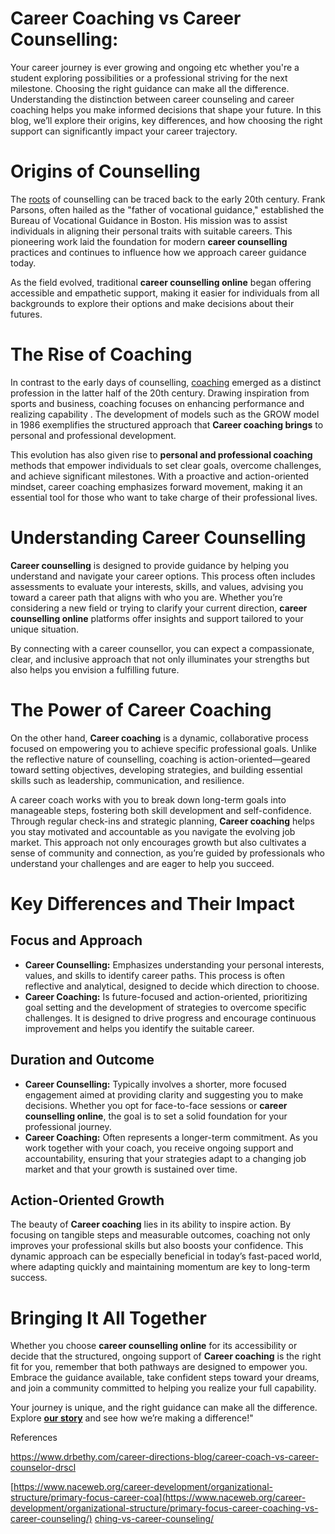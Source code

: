 # Career Coaching vs Career Counselling:

Your career journey is ever growing and ongoing etc whether you're a student exploring possibilities or a professional striving for the next milestone. Choosing the right guidance can make all the difference. Understanding the distinction between career counseling and career coaching helps you make informed decisions that shape your future. In this blog, we’ll explore their origins, key differences, and how choosing the right support can significantly impact your career trajectory.

# Origins of Counselling

The [roots](https://www.newyorkbehavioralhealth.com/history-of-mental-health-counseling-part-i/?utm_source=chatgpt.com) of counselling can be traced back to the early 20th century. Frank Parsons, often hailed as the "father of vocational guidance," established the Bureau of Vocational Guidance in Boston. His mission was to assist individuals in aligning their personal traits with suitable careers. This pioneering work laid the foundation for modern **career counselling** practices and continues to influence how we approach career guidance today.

As the field evolved, traditional **career counselling online** began offering accessible and empathetic support, making it easier for individuals from all backgrounds to explore their options and make decisions about their futures.

# The Rise of Coaching

In contrast to the early days of counselling, [coaching](http://thetimes.co.uk/) emerged as a distinct profession in the latter half of the 20th century. Drawing inspiration from sports and business, coaching focuses on enhancing performance and realizing capability . The development of models such as the GROW model in 1986 exemplifies the structured approach that **Career coaching brings** to personal and professional development.

This evolution has also given rise to **personal and professional coaching** methods that empower individuals to set clear goals, overcome challenges, and achieve significant milestones. With a proactive and action-oriented mindset, career coaching emphasizes forward movement, making it an essential tool for those who want to take charge of their professional lives.

# Understanding Career Counselling

**Career counselling** is designed to provide guidance by helping you understand and navigate your career options. This process often includes assessments to evaluate your interests, skills, and values, advising you toward a career path that aligns with who you are. Whether you’re considering a new field or trying to clarify your current direction, **career counselling online** platforms offer insights and support tailored to your unique situation.

By connecting with a career counsellor, you can expect a compassionate, clear, and inclusive approach that not only illuminates your strengths but also helps you envision a fulfilling future.

# The Power of Career Coaching

On the other hand, **Career coaching** is a dynamic, collaborative process focused on empowering you to achieve specific professional goals. Unlike the reflective nature of counselling, coaching is action-oriented—geared toward setting objectives, developing strategies, and building essential skills such as leadership, communication, and resilience.

A career coach works with you to break down long-term goals into manageable steps, fostering both skill development and self-confidence. Through regular check-ins and strategic planning, **Career coaching** helps you stay motivated and accountable as you navigate the evolving job market. This approach not only encourages growth but also cultivates a sense of community and connection, as you’re guided by professionals who understand your challenges and are eager to help you succeed.

# Key Differences and Their Impact

## Focus and Approach

- **Career Counselling:** Emphasizes understanding your personal interests, values, and skills to identify career paths. This process is often reflective and analytical, designed to decide which direction to choose.
- **Career Coaching:** Is future-focused and action-oriented, prioritizing goal setting and the development of strategies to overcome specific challenges. It is designed to drive progress and encourage continuous improvement and helps you identify the suitable career.

## Duration and Outcome

- **Career Counselling:** Typically involves a shorter, more focused engagement aimed at providing clarity and suggesting you to make decisions. Whether you opt for face-to-face sessions or **career counselling online**, the goal is to set a solid foundation for your professional journey.
- **Career Coaching:** Often represents a longer-term commitment. As you work together with your coach, you receive ongoing support and accountability, ensuring that your strategies adapt to a changing job market and that your growth is sustained over time.

## Action-Oriented Growth

The beauty of **Career coaching** lies in its ability to inspire action. By focusing on tangible steps and measurable outcomes, coaching not only improves your professional skills but also boosts your confidence. This dynamic approach can be especially beneficial in today’s fast-paced world, where adapting quickly and maintaining momentum are key to long-term success.

# Bringing It All Together

Whether you choose **career counselling online** for its accessibility or decide that the structured, ongoing support of **Career coaching** is the right fit for you, remember that both pathways are designed to empower you. Embrace the guidance available, take confident steps toward your dreams, and join a community committed to helping you realize your full capability.

Your journey is unique, and the right guidance can make all the difference. Explore [**our story**](https://www.inwesol.com/story) and see how we’re making a difference!"

References

<https://www.drbethy.com/career-directions-blog/career-coach-vs-career-counselor-drscl>

[https://www.naceweb.org/career-development/organizational-structure/primary-focus-career-coa](https://www.naceweb.org/career-development/organizational-structure/primary-focus-career-coaching-vs-career-counseling/) [ching-vs-career-counseling/](https://www.naceweb.org/career-development/organizational-structure/primary-focus-career-coaching-vs-career-counseling/)